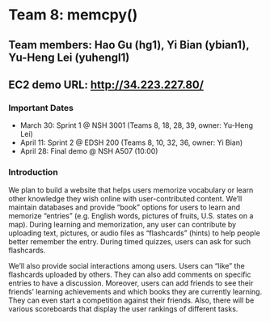 # Team 8: memcpy()
## Team members: Hao Gu (hg1), Yi Bian (ybian1), Yu-Heng Lei (yuhengl1)
## EC2 demo URL: http://34.223.227.80/

### Important Dates
- March 30: Sprint 1 @ NSH 3001 (Teams 8, 18, 28, 39, owner: Yu-Heng Lei)
- April 11: Sprint 2 @ EDSH 200 (Teams 8, 10, 32, 36, owner: Yi Bian)
- April 28: Final demo @ NSH A507 (10:00)

### Introduction
We plan to build a website that helps users memorize vocabulary or learn other knowledge they wish online with user-contributed content. We’ll maintain databases and provide “book” options for users to learn and memorize “entries” (e.g. English words, pictures of fruits, U.S. states on a map). During learning and memorization, any user can contribute by uploading text, pictures, or audio files as “flashcards” (hints) to help people better remember the entry. During timed quizzes, users can ask for such flashcards.
 
We’ll also provide social interactions among users. Users can “like” the flashcards uploaded by others. They can also add comments on specific entries to have a discussion. Moreover, users can add friends to see their friends’ learning achievements and which books they are currently learning. They can even start a competition against their friends. Also, there will be various scoreboards that display the user rankings of different tasks.
